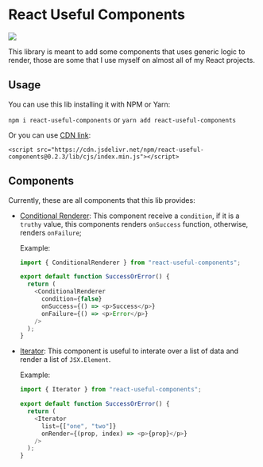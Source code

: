 # React Useful Components

[![](https://data.jsdelivr.com/v1/package/npm/react-useful-components/badge)](https://www.jsdelivr.com/package/npm/react-useful-components)

This library is meant to add some components that uses generic logic to render,
those are some that I use myself on almost all of my React projects.

## Usage

You can use this lib installing it with NPM or Yarn:

`npm i react-useful-components` or `yarn add react-useful-components`

Or you can use [CDN link](https://cdn.jsdelivr.net/npm/react-useful-components@0.2.3/lib/cjs/index.min.js):

`<script src="https://cdn.jsdelivr.net/npm/react-useful-components@0.2.3/lib/cjs/index.min.js"></script>`

## Components

Currently, these are all components that this lib provides:

- [Conditional Renderer](https://github.com/WilliamCSA04/React-Useful-Components/tree/master/src/components/ConditionalRenderer): This component receive a `condition`, if it is a `truthy` value,
  this components renders `onSuccess` function, otherwise, renders `onFailure`;

  Example:

  ```javascript
  import { ConditionalRenderer } from "react-useful-components";

  export default function SuccessOrError() {
    return (
      <ConditionalRenderer
        condition={false}
        onSuccess={() => <p>Success</p>}
        onFailure={() => <p>Error</p>}
      />
    );
  }
  ```

- [Iterator](https://github.com/WilliamCSA04/React-Useful-Components/tree/master/src/components/Iterator):
  This component is useful to interate over a list of data and render a list of `JSX.Element`.

  Example:

  ```javascript
  import { Iterator } from "react-useful-components";

  export default function SuccessOrError() {
    return (
      <Iterator
        list={["one", "two"]}
        onRender={(prop, index) => <p>{prop}</p>}
      />
    );
  }
  ```
